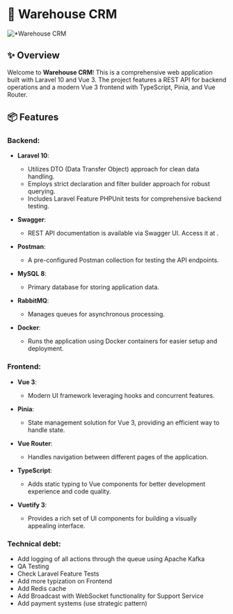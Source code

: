 # 🚀 Warehouse CRM

![*Warehouse CRM](https://laravel.com/img/logomark.min.svg)

## ✨ Overview

Welcome to **Warehouse CRM**! This is a comprehensive web application built with Laravel 10 and Vue 3. The project features a REST API for backend operations and a modern Vue 3 frontend with TypeScript, Pinia, and Vue Router.

## 📦 Features

### Backend:

- **Laravel 10**: 
  - Utilizes DTO (Data Transfer Object) approach for clean data handling.
  - Employs strict declaration and filter builder approach for robust querying.
  - Includes Laravel Feature PHPUnit tests for comprehensive backend testing.

- **Swagger**: 
  - REST API documentation is available via Swagger UI. Access it at .

- **Postman**: 
  - A pre-configured Postman collection for testing the API endpoints. 

- **MySQL 8**: 
  - Primary database for storing application data.

- **RabbitMQ**: 
  - Manages queues for asynchronous processing.

- **Docker**: 
  - Runs the application using Docker containers for easier setup and deployment.

### Frontend:

- **Vue 3**: 
  - Modern UI framework leveraging hooks and concurrent features.

- **Pinia**: 
  - State management solution for Vue 3, providing an efficient way to handle state.

- **Vue Router**: 
  - Handles navigation between different pages of the application.

- **TypeScript**: 
  - Adds static typing to Vue components for better development experience and code quality.

- **Vuetify 3**: 
  - Provides a rich set of UI components for building a visually appealing interface.

### Technical debt:

- Add logging of all actions through the queue using Apache Kafka
- QA Testing 
- Check Laravel Feature Tests
- Add more typization on Frontend
- Add Redis cache
- Add Broadcast with WebSocket functionality for Support Service
- Add payment systems (use strategic pattern)

